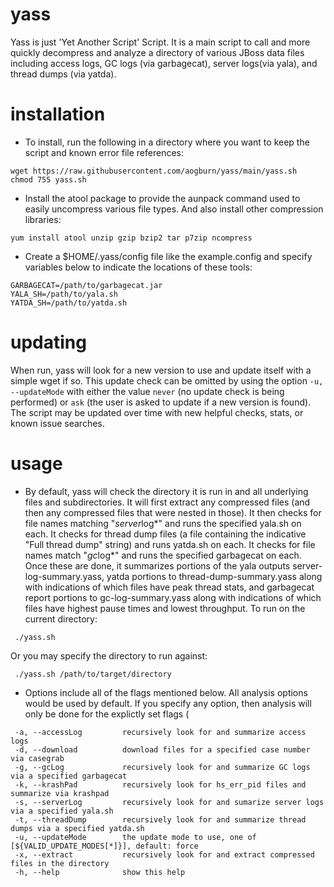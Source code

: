 # yass
Yass is just 'Yet Another Script' Script.  It is a main script to call and more quickly decompress and analyze a directory of various JBoss data files including access logs, GC logs (via garbagecat), server logs(via yala), and thread dumps (via yatda).

# installation
* To install, run the following in a directory where you want to keep the script and known error file references:
```
wget https://raw.githubusercontent.com/aogburn/yass/main/yass.sh
chmod 755 yass.sh
```
* Install the atool package to provide the aunpack command used to easily uncompress various file types.  And also install other compression libraries:
```
yum install atool unzip gzip bzip2 tar p7zip ncompress
```
* Create a $HOME/.yass/config file like the example.config and specify variables below to indicate the locations of these tools:
```
GARBAGECAT=/path/to/garbagecat.jar
YALA_SH=/path/to/yala.sh
YATDA_SH=/path/to/yatda.sh
```

# updating 

When run, yass will look for a new version to use and update itself with a simple wget if so. This update check can be omitted by using the option `-u, --updateMode` with either the value `never` (no update check is being performed) or `ask` (the user is asked to update if a new version is found). The script may be updated over time with new helpful checks, stats, or known issue searches.

# usage

* By default, yass will check the directory it is run in and all underlying files and subdirectories.  It will first extract any compressed files (and then any compressed files that were nested in those).  It then checks for file names matching "*server*log*" and runs the specified yala.sh on each.  It checks for thread dump files (a file containing the indicative "Full thread dump" string) and runs yatda.sh on each.  It checks for file names match "*gc*log*" and runs the specified garbagecat on each.  Once these are done, it summarizes portions of the yala outputs server-log-summary.yass, yatda portions to thread-dump-summary.yass along with indications of which files have peak thread stats, and garbagecat report portions to gc-log-summary.yass along with indications of which files have highest pause times and lowest throughput.  To run on the current directory:
```
 ./yass.sh
```
Or you may specify the directory to run against:
```
 ./yass.sh /path/to/target/directory
```
* Options include all of the flags mentioned below.  All analysis options would be used by default.  If you specify any option, then analysis will only be done for the explictly set flags (
```
 -a, --accessLog         recursively look for and summarize access logs
 -d, --download          download files for a specified case number via casegrab
 -g, --gcLog             recursively look for and summarize GC logs via a specified garbagecat
 -k, --krashPad          recursively look for hs_err_pid files and summarize via krashpad
 -s, --serverLog         recursively look for and sumarize server logs via a specified yala.sh
 -t, --threadDump        recursively look for and summarize thread dumps via a specified yatda.sh
 -u, --updateMode        the update mode to use, one of [${VALID_UPDATE_MODES[*]}], default: force
 -x, --extract           recursively look for and extract compressed files in the directory
 -h, --help              show this help
```
